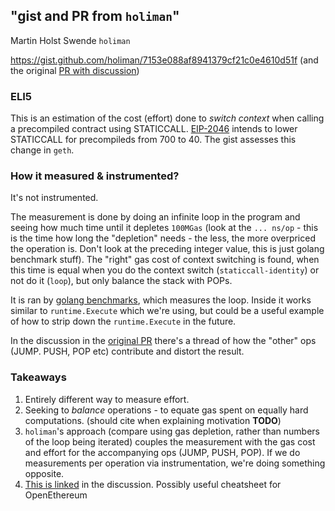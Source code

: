 ## "gist and PR from `holiman`"

Martin Holst Swende `holiman`

https://gist.github.com/holiman/7153e088af8941379cf21c0e4610d51f
(and the original [PR with discussion](https://github.com/ethereum/go-ethereum/pull/21207))

### ELI5

This is an estimation of the cost (effort) done to _switch context_ when calling a precompiled contract using STATICCALL.
[EIP-2046](https://eips.ethereum.org/EIPS/eip-2046) intends to lower STATICCALL for precompileds from 700 to 40.
The gist assesses this change in `geth`.

### How it measured & instrumented?

It's not instrumented.

The measurement is done by doing an infinite loop in the program and seeing how much time until it depletes `100MGas` (look at the `... ns/op` - this is the time how long the "depletion" needs - the less, the more overpriced the operation is. Don't look at the preceding integer value, this is just golang benchmark stuff).
The "right" gas cost of context switching is found, when this time is equal when you do the context switch (`staticcall-identity`) or not do it (`loop`), but only balance the stack with POPs.

It is ran by [golang benchmarks](https://golang.org/pkg/testing/#hdr-Benchmarks), which measures the loop.
Inside it works similar to `runtime.Execute` which we're using, but could be a useful example of how to strip down the `runtime.Execute` in the future.

In the discussion in the [original PR](https://github.com/ethereum/go-ethereum/pull/21207) there's a thread of how the "other" ops (JUMP. PUSH, POP etc) contribute and distort the result.

### Takeaways

1. Entirely different way to measure effort.
2. Seeking to _balance_ operations - to equate gas spent on equally hard computations. (should cite when explaining motivation **TODO**)
3. `holiman`'s approach (compare using gas depletion, rather than numbers of the loop being iterated) couples the measurement with the gas cost and effort for the accompanying ops (JUMP, PUSH, POP). If we do measurements per operation via instrumentation, we're doing something opposite.
4. [This is linked](https://github.com/matter-labs/openethereum/commit/77471a1d08a0f088dfd3b30802036b3e0fbb38a6) in the discussion. Possibly useful cheatsheet for OpenEthereum
